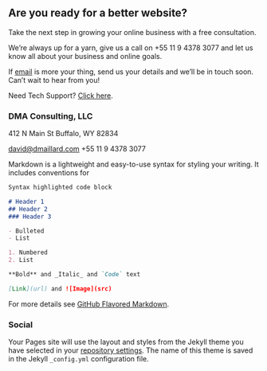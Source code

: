 ## Are you ready for a better website?

Take the next step in growing your online business with a free consultation.

We’re always up for a yarn, give us a call on +55 11 9 4378 3077 and let us know all about your business and online goals.

If [email](https://github.com/dmaillard/David-Maillard/edit/master/README.md) is more your thing, send us your details and we’ll be in touch soon. Can’t wait to hear from you!

Need Tech Support? [Click here](https://github.com/dmaillard/David-Maillard/edit/master/README.md).

### DMA Consulting, LLC

412 N Main St
Buffalo, WY 82834

david@dmaillard.com
+55 11 9 4378 3077

Markdown is a lightweight and easy-to-use syntax for styling your writing. It includes conventions for

```markdown
Syntax highlighted code block

# Header 1
## Header 2
### Header 3

- Bulleted
- List

1. Numbered
2. List

**Bold** and _Italic_ and `Code` text

[Link](url) and ![Image](src)
```

For more details see [GitHub Flavored Markdown](https://guides.github.com/features/mastering-markdown/).

### Social

Your Pages site will use the layout and styles from the Jekyll theme you have selected in your [repository settings](https://github.com/dmaillard/David-Maillard/settings). The name of this theme is saved in the Jekyll `_config.yml` configuration file.
